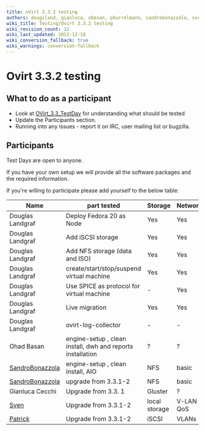 ```yaml
---
title: oVirt 3.3.2 testing
authors: dougsland, gianluca, obasan, phurrelmann, sandrobonazzola, sven
wiki_title: Testing/Ovirt 3.3.2 testing
wiki_revision_count: 12
wiki_last_updated: 2013-12-18
wiki_conversion_fallback: true
wiki_warnings: conversion-fallback
---
```


# Ovirt 3.3.2 testing

## What to do as a participant

*   Look at [OVirt_3.3_TestDay](OVirt_3.3_TestDay) for understanding what should be tested
*   Update the Participants section.
*   Running into any issues - report it on IRC, user mailing list or bugzilla.

## Participants

Test Days are open to anyone.

If you have your own setup we will provide all the software packages and the required information.

If you're willing to participate please add yourself to the below table:

| Name | part tested | Storage | Networking | Distribution | Bugs |
|---|---|---|---|---|---|
| Douglas Landgraf | Deploy Fedora 20 as Node | Yes | Yes | Fedora 20 (beta) | - |
| Douglas Landgraf | Add iSCSI storage | Yes | Yes | Fedora 20 (beta) | [BZ 1037602](http://bugzilla.redhat.com/1037602) |
| Douglas Landgraf | Add NFS storage (data and ISO) | Yes | Yes | Fedora 20 (beta) | - |
| Douglas Landgraf | create/start/stop/suspend virtual machine | Yes | Yes | Fedora 20 (beta) | - |
| Douglas Landgraf | Use SPICE as protocol for virtual machine | - | Yes | CentOS 6 | - |
| Douglas Landgraf | Live migration | Yes | Yes | Fedora 20 (beta) | - |
| Douglas Landgraf | ovirt-log-collector | - | - | Fedora 20 (beta) | [BZ 1037663](http://bugzilla.redhat.com/1037663) |
| Ohad Basan | engine-setup , clean install, dwh and reports installation | ? | ? | ? | |
| [SandroBonazzola](/User:SandroBonazzola) | engine-setup , clean install, AIO | NFS | basic | Fedora 19 | |
| [SandroBonazzola](/User:SandroBonazzola) | upgrade from 3.3.1-2 | NFS | basic | Fedora 19 | |
| Gianluca Cecchi | Upgrade from 3.3. 1 | Gluster | ? | Fedora 19 | |
| [Sven](/User:Sven) | Upgrade from 3.3.1-2 | local storage | V-LAN / QoS | CentOS 6.4 | |
| [Patrick](/User:Phurrelmann) | Upgrade from 3.3.1-2 | iSCSI | VLANs | CentOS 6.5 | |
